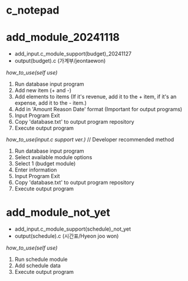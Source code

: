 # c_notepad

# add_module_20241118
+ add_input.c_module_support(budget)_20241127
+ output(budget).c  (가계부/jeontaewon)

_how_to_use(self use)_
  1. Run database input program
  2. Add new item (+ and -)
  3. Add elements to items (If it's revenue, add it to the + item, if it's an expense, add it to the - item.)
  4. Add in 'Amount Reason Date' format (Important for output programs)
  5. Input Program Exit
  6. Copy 'database.txt' to output program repository
  7. Execute output program

_how_to_use(input.c support ver.)_  // Developer recommended method
  1. Run database input program
  2. Select available module options
  3. Select 1 (budget module)
  4. Enter information
  5. Input Program Exit
  6. Copy 'database.txt' to output program repository
  7. Execute output program

# add_module_not_yet
+ add_input.c_module_support(schedule)_not_yet
+ output(schedule).c  (시간표/Hyeon joo won)

_how_to_use(self use)_ 
  1. Run schedule module
  2. Add schedule data
  3. Execute output program

